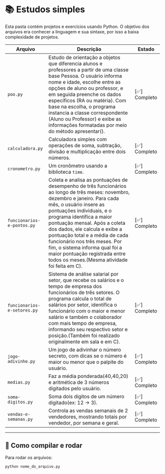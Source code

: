 # 📚 Estudos simples

Esta pasta contém projetos e exercícios usando Python. O objetivo dos arquivos era conhecer a linguagem e sua sintaxe, por isso a baixa complexidade de projetos.

| Arquivo               | Descrição                                                                 | Estado |
|------------------------|--------------------------------------------------------------------------|--------|
| `poo.py`       | Estudo de orientação a objetos que diferencia alunos e professores a partir de uma classe base Pessoa. O usuário informa nome e idade, escolhe entre as opções de aluno ou professor, e em seguida preenche os dados específicos (RA ou matéria). Com base na escolha, o programa instancia a classe correspondente (Aluno ou Professor) e exibe as informações formatadas por meio do método apresentar(). | [✅] Completo|
| `calculadora.py` | Calculadora simples com operações de soma, subtração, divisão e multiplicação entre dois números.| [✅] Completo |
| `cronometro.py` | Um cronômetro usando a biblioteca `time`. | [✅] Completo|
| `funcionarios-e-pontos.py` | Coleta e analisa as pontuações de desempenho de três funcionários ao longo de três meses: novembro, dezembro e janeiro. Para cada mês, o usuário insere as pontuações individuais, e o programa identifica a maior pontuação mensal. Após a coleta dos dados, ele calcula e exibe a pontuação total e a média de cada funcionário nos três meses. Por fim, o sistema informa qual foi a maior pontuação registrada entre todos os meses.(Mesma atividade foi feita em C). | [✅] Completo|
| `funcionarios-e-setores.py` | Sistema de análise salarial por setor, que recebe os salários e o tempo de empresa dos funcionários de três setores. O programa calcula o total de salários por setor, identifica o funcionário com o maior e menor salário e também o colaborador com mais tempo de empresa, informando seu respectivo setor e posição.(Também foi realizado originalmente em sala e em C). | [✅] Completo|
| `jogo-adivinhe.py` | Um jogo de adivinhar o número secreto, com dicas se o número é maior ou menor que o palpite do usuário. | [✅] Completo|
| `medias.py` | Faz a média ponderada(40,40,20) e aritmética de 3 números digitados pelo usuário. | [✅] Completo|
| `soma-digitos.py` | Soma dois digitos de um número digitado(ex: 12 -> 3). | [✅] Completo|
| `vendas-e-semanas.py` | Controla as vendas semanais de 2 vendedores, mostrando totais por vendedor, por semana e geral. | [✅] Completo|

---

## 🚀 Como compilar e rodar

Para rodar os arquivos:

```bash
python nome_do_arquivo.py
